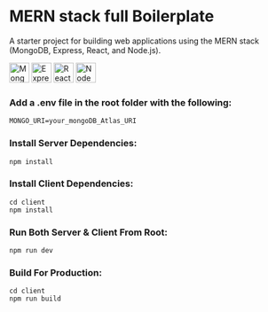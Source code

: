 # MERN stack full Boilerplate
A starter project for building web applications using the MERN stack (MongoDB, Express, React, and Node.js).

<a href="https://www.mongodb.com/" target="_blank" rel="noreferrer"><img src="https://raw.githubusercontent.com/danielcranney/readme-generator/main/public/icons/skills/mongodb-colored.svg" width="36" height="36" alt="MongoDB" /></a>
<a href="https://expressjs.com/" target="_blank" rel="noreferrer"><img src="https://raw.githubusercontent.com/danielcranney/readme-generator/main/public/icons/skills/express-colored.svg" width="36" height="36" alt="Express" /></a>
<a href="https://reactjs.org/" target="_blank" rel="noreferrer"><img src="https://raw.githubusercontent.com/danielcranney/readme-generator/main/public/icons/skills/react-colored.svg" width="36" height="36" alt="React" /></a>
<a href="https://nodejs.org/en/" target="_blank" rel="noreferrer"><img src="https://raw.githubusercontent.com/danielcranney/readme-generator/main/public/icons/skills/nodejs-colored.svg" width="36" height="36" alt="NodeJS" /></a>

### Add a .env file in the root folder with the following:

`MONGO_URI=your_mongoDB_Atlas_URI`

### Install Server Dependencies:

`npm install`

### Install Client Dependencies:

```
cd client
npm install
```

### Run Both Server & Client From Root:

`npm run dev`

### Build For Production:

```
cd client
npm run build
```
